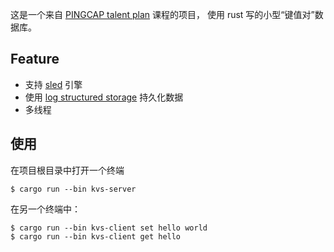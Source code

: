 这是一个来自 [PINGCAP talent plan](https://github.com/pingcap/talent-plan/blob/master/courses/rust/docs/lesson-plan.md) 课程的项目， 使用 rust 写的小型“键值对”数据库。

## Feature
- 支持 [sled](https://docs.rs/sled/0.34.7/sled/index.html) 引擎
- 使用 [log structured storage](http://blog.notdot.net/2009/12/Damn-Cool-Algorithms-Log-structured-storage) 持久化数据
- 多线程

## 使用
在项目根目录中打开一个终端
```
$ cargo run --bin kvs-server
```
在另一个终端中：
```
$ cargo run --bin kvs-client set hello world
$ cargo run --bin kvs-client get hello
```
